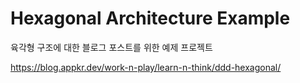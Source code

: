 # Hexagonal Architecture Example

육각형 구조에 대한 블로그 포스트를 위한 예제 프로젝트

https://blog.appkr.dev/work-n-play/learn-n-think/ddd-hexagonal/
